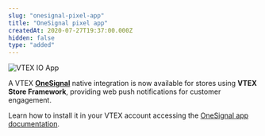 ```yaml
---
slug: "onesignal-pixel-app"
title: "OneSignal pixel app"
createdAt: 2020-07-27T19:37:00.000Z
hidden: false
type: "added"
---
```


![VTEX IO App](https://raw.githubusercontent.com/vtexdocs/dev-portal-content/main/images/onesignal-pixel-app-0.png)

A VTEX [**OneSignal**](https://onesignal.com/) native integration is now available for stores using **VTEX Store Framework**, providing web push notifications for customer engagement.

Learn how to install it in your VTEX account accessing the [OneSignal app documentation](https://vtex.io/docs/components/all/vtex.onesignal/).
